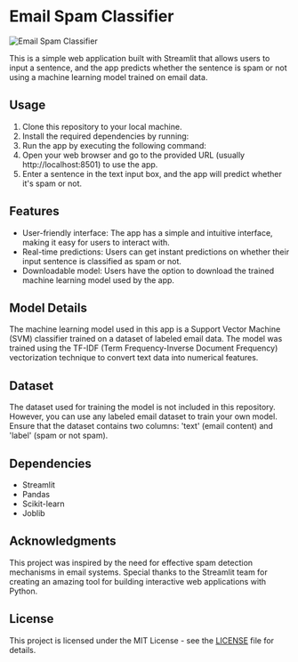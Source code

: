 # Email Spam Classifier

![Email Spam Classifier](spam_classifier_demo.png)

This is a simple web application built with Streamlit that allows users to input a sentence, and the app predicts whether the sentence is spam or not using a machine learning model trained on email data.

## Usage

1. Clone this repository to your local machine.
2. Install the required dependencies by running:
3. Run the app by executing the following command:
4. Open your web browser and go to the provided URL (usually http://localhost:8501) to use the app.
5. Enter a sentence in the text input box, and the app will predict whether it's spam or not.

## Features

- User-friendly interface: The app has a simple and intuitive interface, making it easy for users to interact with.
- Real-time predictions: Users can get instant predictions on whether their input sentence is classified as spam or not.
- Downloadable model: Users have the option to download the trained machine learning model used by the app.

## Model Details

The machine learning model used in this app is a Support Vector Machine (SVM) classifier trained on a dataset of labeled email data. The model was trained using the TF-IDF (Term Frequency-Inverse Document Frequency) vectorization technique to convert text data into numerical features.

## Dataset

The dataset used for training the model is not included in this repository. However, you can use any labeled email dataset to train your own model. Ensure that the dataset contains two columns: 'text' (email content) and 'label' (spam or not spam).

## Dependencies

- Streamlit
- Pandas
- Scikit-learn
- Joblib

## Acknowledgments

This project was inspired by the need for effective spam detection mechanisms in email systems. Special thanks to the Streamlit team for creating an amazing tool for building interactive web applications with Python.

## License

This project is licensed under the MIT License - see the [LICENSE](LICENSE) file for details.

